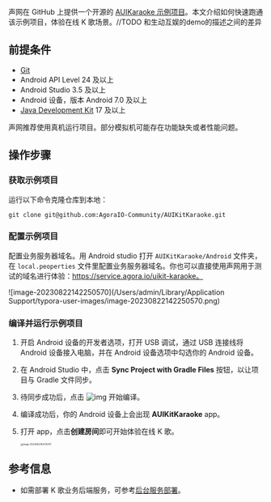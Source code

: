 声网在 GitHub 上提供一个开源的 [AUIKaraoke 示例项目](https://github.com/AgoraIO-Community/AUIKitKaraoke/tree/main)。本文介绍如何快速跑通该示例项目，体验在线 K 歌场景。//TODO 和生动互娱的demo的描述之间的差异

## 前提条件

- [Git](https://git-scm.com/downloads)
- Android API Level 24 及以上
- Android Studio 3.5 及以上
- Android 设备，版本 Android 7.0 及以上
- [Java Development Kit](https://www.oracle.com/java/technologies/javase-downloads.html) 17 及以上

<Admonition type="info" title="信息">

声网推荐使用真机运行项目。部分模拟机可能存在功能缺失或者性能问题。

</Admonition>

## 操作步骤

### 获取示例项目

运行以下命令克隆仓库到本地：

```shell
git clone git@github.com:AgoraIO-Community/AUIKitKaraoke.git
```

### 配置示例项目

配置业务服务器域名。用 Android studio 打开 `AUIKitKaraoke/Android` 文件夹，在 `local.peoperties` 文件里配置业务服务器域名。你也可以直接使用声网用于测试的域名进行体验：https://service.agora.io/uikit-karaoke。

![image-20230822142250570](/Users/admin/Library/Application Support/typora-user-images/image-20230822142250570.png)

### 编译并运行示例项目

1. 开启 Android 设备的开发者选项，打开 USB 调试，通过 USB 连接线将 Android 设备接入电脑，并在 Android 设备选项中勾选你的 Android 设备。

2. 在 Android Studio 中，点击 **Sync Project with Gradle Files** 按钮，以让项目与 Gradle 文件同步。

3. 待同步成功后，点击 ![img](https://web-cdn.agora.io/docs-files/1687670569781) 开始编译。

4. 编译成功后，你的 Android 设备上会出现 **AUIKitKaraoke** app。

5. 打开 app，点击**创建房间**即可开始体验在线 K 歌。

   <img src="/Users/admin/Library/Application Support/typora-user-images/image-20230822164726767.png" alt="image-20230822164726767" style="zoom:30%;" />

## 参考信息

- 如需部署 K 歌业务后端服务，可参考[后台服务部署](https://github.com/AgoraIO-Community/AUIKitKaraoke/blob/main/backend/README_zh.md)。